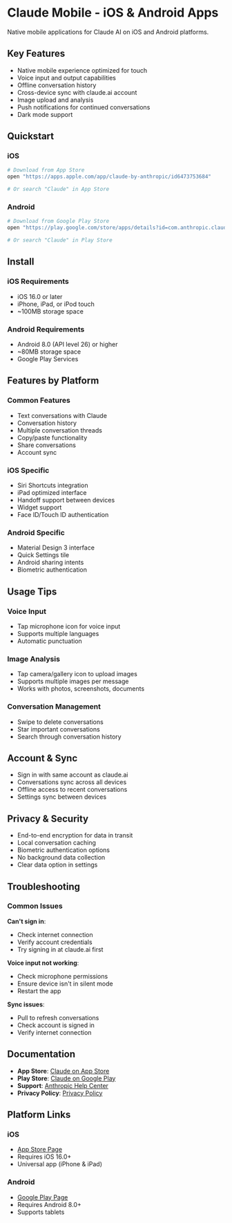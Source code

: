 # Claude Mobile - iOS & Android Apps

Native mobile applications for Claude AI on iOS and Android platforms.

## Key Features

- Native mobile experience optimized for touch
- Voice input and output capabilities
- Offline conversation history
- Cross-device sync with claude.ai account
- Image upload and analysis
- Push notifications for continued conversations
- Dark mode support

## Quickstart

### iOS
```bash
# Download from App Store
open "https://apps.apple.com/app/claude-by-anthropic/id6473753684"

# Or search "Claude" in App Store
```

### Android
```bash
# Download from Google Play Store
open "https://play.google.com/store/apps/details?id=com.anthropic.claude"

# Or search "Claude" in Play Store
```

## Install

### iOS Requirements
- iOS 16.0 or later
- iPhone, iPad, or iPod touch
- ~100MB storage space

### Android Requirements
- Android 8.0 (API level 26) or higher
- ~80MB storage space
- Google Play Services

## Features by Platform

### Common Features
- Text conversations with Claude
- Conversation history
- Multiple conversation threads
- Copy/paste functionality
- Share conversations
- Account sync

### iOS Specific
- Siri Shortcuts integration
- iPad optimized interface
- Handoff support between devices
- Widget support
- Face ID/Touch ID authentication

### Android Specific
- Material Design 3 interface
- Quick Settings tile
- Android sharing intents
- Biometric authentication

## Usage Tips

### Voice Input
- Tap microphone icon for voice input
- Supports multiple languages
- Automatic punctuation

### Image Analysis
- Tap camera/gallery icon to upload images
- Supports multiple images per message
- Works with photos, screenshots, documents

### Conversation Management
- Swipe to delete conversations
- Star important conversations
- Search through conversation history

## Account & Sync

- Sign in with same account as claude.ai
- Conversations sync across all devices
- Offline access to recent conversations
- Settings sync between devices

## Privacy & Security

- End-to-end encryption for data in transit
- Local conversation caching
- Biometric authentication options
- No background data collection
- Clear data option in settings

## Troubleshooting

### Common Issues

**Can't sign in**:
- Check internet connection
- Verify account credentials
- Try signing in at claude.ai first

**Voice input not working**:
- Check microphone permissions
- Ensure device isn't in silent mode
- Restart the app

**Sync issues**:
- Pull to refresh conversations
- Check account is signed in
- Verify internet connection

## Documentation

- **App Store**: [Claude on App Store](https://apps.apple.com/app/claude-by-anthropic/id6473753684)
- **Play Store**: [Claude on Google Play](https://play.google.com/store/apps/details?id=com.anthropic.claude)
- **Support**: [Anthropic Help Center](https://support.anthropic.com)
- **Privacy Policy**: [Privacy Policy](https://www.anthropic.com/privacy)

## Platform Links

### iOS
- [App Store Page](https://apps.apple.com/app/claude-by-anthropic/id6473753684)
- Requires iOS 16.0+
- Universal app (iPhone & iPad)

### Android  
- [Google Play Page](https://play.google.com/store/apps/details?id=com.anthropic.claude)
- Requires Android 8.0+
- Supports tablets